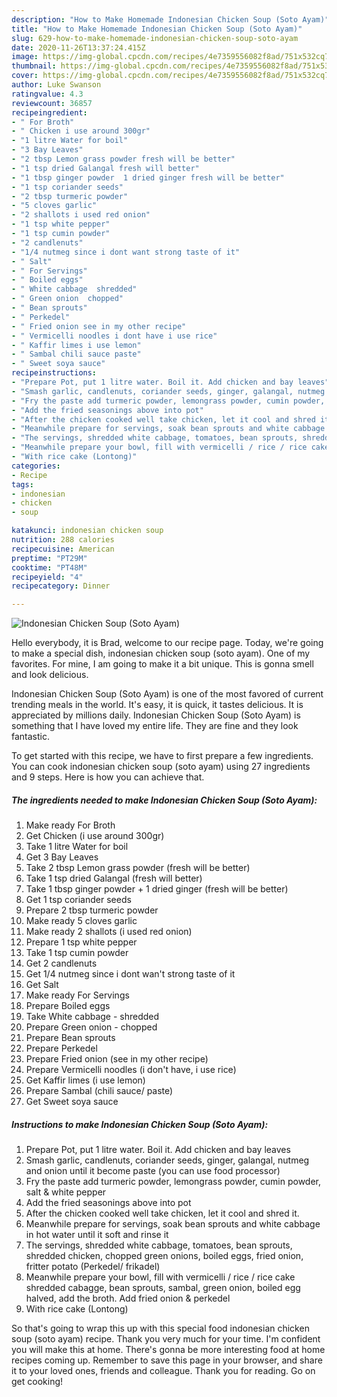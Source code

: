 ```yaml
---
description: "How to Make Homemade Indonesian Chicken Soup (Soto Ayam)"
title: "How to Make Homemade Indonesian Chicken Soup (Soto Ayam)"
slug: 629-how-to-make-homemade-indonesian-chicken-soup-soto-ayam
date: 2020-11-26T13:37:24.415Z
image: https://img-global.cpcdn.com/recipes/4e7359556082f8ad/751x532cq70/indonesian-chicken-soup-soto-ayam-recipe-main-photo.jpg
thumbnail: https://img-global.cpcdn.com/recipes/4e7359556082f8ad/751x532cq70/indonesian-chicken-soup-soto-ayam-recipe-main-photo.jpg
cover: https://img-global.cpcdn.com/recipes/4e7359556082f8ad/751x532cq70/indonesian-chicken-soup-soto-ayam-recipe-main-photo.jpg
author: Luke Swanson
ratingvalue: 4.3
reviewcount: 36857
recipeingredient:
- " For Broth"
- " Chicken i use around 300gr"
- "1 litre Water for boil"
- "3 Bay Leaves"
- "2 tbsp Lemon grass powder fresh will be better"
- "1 tsp dried Galangal fresh will better"
- "1 tbsp ginger powder  1 dried ginger fresh will be better"
- "1 tsp coriander seeds"
- "2 tbsp turmeric powder"
- "5 cloves garlic"
- "2 shallots i used red onion"
- "1 tsp white pepper"
- "1 tsp cumin powder"
- "2 candlenuts"
- "1/4 nutmeg since i dont want strong taste of it"
- " Salt"
- " For Servings"
- " Boiled eggs"
- " White cabbage  shredded"
- " Green onion  chopped"
- " Bean sprouts"
- " Perkedel"
- " Fried onion see in my other recipe"
- " Vermicelli noodles i dont have i use rice"
- " Kaffir limes i use lemon"
- " Sambal chili sauce paste"
- " Sweet soya sauce"
recipeinstructions:
- "Prepare Pot, put 1 litre water. Boil it. Add chicken and bay leaves"
- "Smash garlic, candlenuts, coriander seeds, ginger, galangal, nutmeg and onion until it become paste (you can use food processor)"
- "Fry the paste add turmeric powder, lemongrass powder, cumin powder, salt &amp; white pepper"
- "Add the fried seasonings above into pot"
- "After the chicken cooked well take chicken, let it cool and shred it."
- "Meanwhile prepare for servings, soak bean sprouts and white cabbage in hot water until it soft and rinse it"
- "The servings, shredded white cabbage, tomatoes, bean sprouts, shredded chicken, chopped green onions, boiled eggs, fried onion, fritter potato (Perkedel/ frikadel)"
- "Meanwhile prepare your bowl, fill with vermicelli / rice / rice cake shredded cabagge, bean sprouts, sambal, green onion, boiled egg halved, add the broth. Add fried onion &amp; perkedel"
- "With rice cake (Lontong)"
categories:
- Recipe
tags:
- indonesian
- chicken
- soup

katakunci: indonesian chicken soup 
nutrition: 288 calories
recipecuisine: American
preptime: "PT29M"
cooktime: "PT48M"
recipeyield: "4"
recipecategory: Dinner

---
```



![Indonesian Chicken Soup (Soto Ayam)](https://img-global.cpcdn.com/recipes/4e7359556082f8ad/751x532cq70/indonesian-chicken-soup-soto-ayam-recipe-main-photo.jpg)

Hello everybody, it is Brad, welcome to our recipe page. Today, we're going to make a special dish, indonesian chicken soup (soto ayam). One of my favorites. For mine, I am going to make it a bit unique. This is gonna smell and look delicious.

Indonesian Chicken Soup (Soto Ayam) is one of the most favored of current trending meals in the world. It's easy, it is quick, it tastes delicious. It is appreciated by millions daily. Indonesian Chicken Soup (Soto Ayam) is something that I have loved my entire life. They are fine and they look fantastic.




To get started with this recipe, we have to first prepare a few ingredients. You can cook indonesian chicken soup (soto ayam) using 27 ingredients and 9 steps. Here is how you can achieve that.

<!--inarticleads1-->

##### The ingredients needed to make Indonesian Chicken Soup (Soto Ayam):

1. Make ready  For Broth
1. Get  Chicken (i use around 300gr)
1. Take 1 litre Water for boil
1. Get 3 Bay Leaves
1. Take 2 tbsp Lemon grass powder (fresh will be better)
1. Take 1 tsp dried Galangal (fresh will better)
1. Take 1 tbsp ginger powder + 1 dried ginger (fresh will be better)
1. Get 1 tsp coriander seeds
1. Prepare 2 tbsp turmeric powder
1. Make ready 5 cloves garlic
1. Make ready 2 shallots (i used red onion)
1. Prepare 1 tsp white pepper
1. Take 1 tsp cumin powder
1. Get 2 candlenuts
1. Get 1/4 nutmeg since i dont wan&#39;t strong taste of it
1. Get  Salt
1. Make ready  For Servings
1. Prepare  Boiled eggs
1. Take  White cabbage - shredded
1. Prepare  Green onion - chopped
1. Prepare  Bean sprouts
1. Prepare  Perkedel
1. Prepare  Fried onion (see in my other recipe)
1. Prepare  Vermicelli noodles (i don&#39;t have, i use rice)
1. Get  Kaffir limes (i use lemon)
1. Prepare  Sambal (chili sauce/ paste)
1. Get  Sweet soya sauce




<!--inarticleads2-->

##### Instructions to make Indonesian Chicken Soup (Soto Ayam):

1. Prepare Pot, put 1 litre water. Boil it. Add chicken and bay leaves
1. Smash garlic, candlenuts, coriander seeds, ginger, galangal, nutmeg and onion until it become paste (you can use food processor)
1. Fry the paste add turmeric powder, lemongrass powder, cumin powder, salt &amp; white pepper
1. Add the fried seasonings above into pot
1. After the chicken cooked well take chicken, let it cool and shred it.
1. Meanwhile prepare for servings, soak bean sprouts and white cabbage in hot water until it soft and rinse it
1. The servings, shredded white cabbage, tomatoes, bean sprouts, shredded chicken, chopped green onions, boiled eggs, fried onion, fritter potato (Perkedel/ frikadel)
1. Meanwhile prepare your bowl, fill with vermicelli / rice / rice cake shredded cabagge, bean sprouts, sambal, green onion, boiled egg halved, add the broth. Add fried onion &amp; perkedel
1. With rice cake (Lontong)




So that's going to wrap this up with this special food indonesian chicken soup (soto ayam) recipe. Thank you very much for your time. I'm confident you will make this at home. There's gonna be more interesting food at home recipes coming up. Remember to save this page in your browser, and share it to your loved ones, friends and colleague. Thank you for reading. Go on get cooking!
